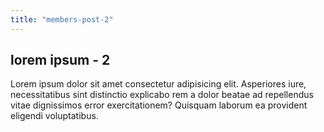 ```yaml
---
title: "members-post-2"
---
```


## lorem ipsum - 2

Lorem ipsum dolor sit amet consectetur adipisicing elit. Asperiores iure, necessitatibus sint distinctio explicabo rem a dolor beatae ad repellendus vitae dignissimos error exercitationem? Quisquam laborum ea provident eligendi voluptatibus.
